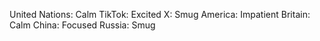 United Nations: Calm
TikTok: Excited
X: Smug
America: Impatient
Britain: Calm
China: Focused
Russia: Smug